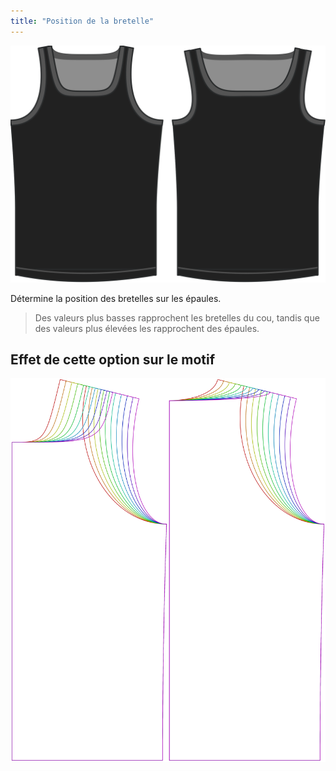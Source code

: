 ```yaml
---
title: "Position de la bretelle"
---
```


![L'option de placement des bretelles d'épaule sur Aaron](./shoulderstrapplacement.svg)

Détermine la position des bretelles sur les épaules.

> Des valeurs plus basses rapprochent les bretelles du cou, tandis que des valeurs plus élevées les rapprochent des épaules.

## Effet de cette option sur le motif

![Cette image montre l'effet de cette option en superposant plusieurs variantes qui ont une valeur différente pour cette option](aaron_shoulderstrapplacement_sample.svg "Effet de cette option sur le motif")
